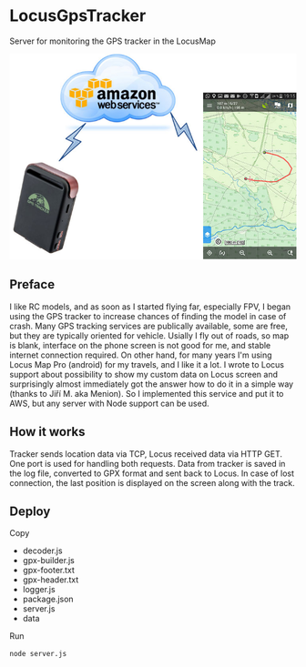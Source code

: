 # LocusGpsTracker
Server for monitoring the GPS tracker in the LocusMap

<img src="img/main.jpg"></img>

## Preface
I like RC models, and as soon as I started flying far, especially FPV, I began using the GPS tracker to increase chances of finding the model in case of crash.
Many GPS tracking services are publically available, some are free, but they are typically oriented for vehicle. 
Usially I fly out of roads, so map is blank, interface on the phone screen is not good for me, and stable internet connection required. 
On other hand, for many years I'm using Locus Map Pro (android) for my travels, and I like it a lot.
I wrote to Locus support about possibility to show my custom data on Locus screen and surprisingly almost immediately got the answer how to do it in a simple way (thanks to Jiří M. aka Menion). So I implemented this service and put it to AWS, but any server with Node support can be used.

## How it works
Tracker sends location data via TCP, Locus received data via HTTP GET. One port is used for handling both requests. Data from tracker is saved in the log file, converted to GPX format and sent back to Locus. In case of lost connection, the last position is displayed on the screen along with the track.

## Deploy
Copy
* decoder.js
* gpx-builder.js
* gpx-footer.txt
* gpx-header.txt
* logger.js
* package.json
* server.js
* data

Run
```
node server.js
```

